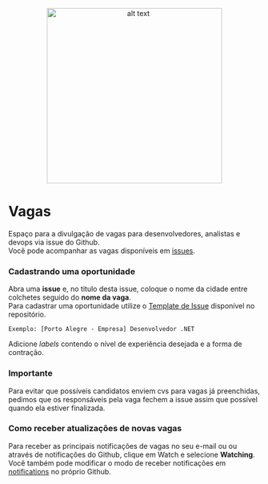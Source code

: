 <p align="center">
<img src="https://estado.rs.gov.br/upload/recortes/201707/28095927_1267705_GDO.png" alt="alt text" width="" height="350px" align="center">
</p>

# Vagas

Espaço para a divulgação de vagas para desenvolvedores, analistas e devops via issue do Github.<br>
Você pode acompanhar as vagas disponíveis em [issues](https://github.com/andersoonluan/vagas_rs/issues).

### Cadastrando uma oportunidade

Abra uma <b>issue</b> e, no titulo desta issue, coloque o nome da cidade entre colchetes seguido do <b>nome da vaga</b>.<br>
Para cadastrar uma oportunidade utilize o [Template de Issue](https://github.com/andersoonluan/vagas_rs/blob/master/issue_template.md) disponível no repositório.

```
Exemplo: [Porto Alegre - Empresa] Desenvolvedor .NET
```

Adicione <i>labels</i> contendo o nível de experiência desejada e a forma de contração.


### Importante

Para evitar que possíveis candidatos enviem cvs para vagas já preenchidas, pedimos que os responsáveis pela vaga fechem a issue assim que possível quando ela estiver finalizada.

### Como receber atualizações de novas vagas

Para receber as principais notificações de vagas no seu e-mail ou ou através de notificações do Github, clique em Watch e selecione <b>Watching</b>. Você também pode modificar o modo de receber notificações em [notifications](https://github.com/settings/notifications) no próprio Github.
